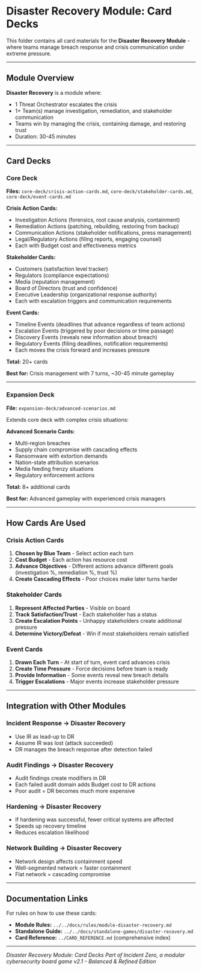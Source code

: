 # Disaster Recovery Module: Card Decks

This folder contains all card materials for the **Disaster Recovery Module** - where teams manage breach response and crisis communication under extreme pressure.

---

## Module Overview

**Disaster Recovery** is a module where:
- 1 Threat Orchestrator escalates the crisis
- 1+ Team(s) manage investigation, remediation, and stakeholder communication
- Teams win by managing the crisis, containing damage, and restoring trust
- Duration: 30-45 minutes

---

## Card Decks

### Core Deck
**Files:** `core-deck/crisis-action-cards.md`, `core-deck/stakeholder-cards.md`, `core-deck/event-cards.md`

**Crisis Action Cards:**
- Investigation Actions (forensics, root cause analysis, containment)
- Remediation Actions (patching, rebuilding, restoring from backup)
- Communication Actions (stakeholder notifications, press management)
- Legal/Regulatory Actions (filing reports, engaging counsel)
- Each with Budget cost and effectiveness metrics

**Stakeholder Cards:**
- Customers (satisfaction level tracker)
- Regulators (compliance expectations)
- Media (reputation management)
- Board of Directors (trust and confidence)
- Executive Leadership (organizational response authority)
- Each with escalation triggers and communication requirements

**Event Cards:**
- Timeline Events (deadlines that advance regardless of team actions)
- Escalation Events (triggered by poor decisions or time passage)
- Discovery Events (reveals new information about breach)
- Regulatory Events (filing deadlines, notification requirements)
- Each moves the crisis forward and increases pressure

**Total:** 20+ cards

**Best for:** Crisis management with 7 turns, ~30-45 minute gameplay

---

### Expansion Deck
**File:** `expansion-deck/advanced-scenarios.md`

Extends core deck with complex crisis situations:

**Advanced Scenario Cards:**
- Multi-region breaches
- Supply chain compromise with cascading effects
- Ransomware with extortion demands
- Nation-state attribution scenarios
- Media feeding frenzy situations
- Regulatory enforcement actions

**Total:** 8+ additional cards

**Best for:** Advanced gameplay with experienced crisis managers

---

## How Cards Are Used

### Crisis Action Cards
1. **Chosen by Blue Team** - Select action each turn
2. **Cost Budget** - Each action has resource cost
3. **Advance Objectives** - Different actions advance different goals (investigation %, remediation %, trust %)
4. **Create Cascading Effects** - Poor choices make later turns harder

### Stakeholder Cards
1. **Represent Affected Parties** - Visible on board
2. **Track Satisfaction/Trust** - Each stakeholder has a status
3. **Create Escalation Points** - Unhappy stakeholders create additional pressure
4. **Determine Victory/Defeat** - Win if most stakeholders remain satisfied

### Event Cards
1. **Drawn Each Turn** - At start of turn, event card advances crisis
2. **Create Time Pressure** - Force decisions before team is ready
3. **Provide Information** - Some events reveal new breach details
4. **Trigger Escalations** - Major events increase stakeholder pressure

---

## Integration with Other Modules

### Incident Response → Disaster Recovery
- Use IR as lead-up to DR
- Assume IR was lost (attack succeeded)
- DR manages the breach response after detection failed

### Audit Findings → Disaster Recovery
- Audit findings create modifiers in DR
- Each failed audit domain adds Budget cost to DR actions
- Poor audit = DR becomes much more expensive

### Hardening → Disaster Recovery
- If hardening was successful, fewer critical systems are affected
- Speeds up recovery timeline
- Reduces escalation likelihood

### Network Building → Disaster Recovery
- Network design affects containment speed
- Well-segmented network = faster containment
- Flat network = cascading compromise

---

## Documentation Links

For rules on how to use these cards:
- **Module Rules:** `../../docs/rules/module-disaster-recovery.md`
- **Standalone Guide:** `../../docs/standalone-games/disaster-recovery.md`
- **Card Reference:** `../CARD_REFERENCE.md` (comprehensive index)

---

*Disaster Recovery Module: Card Decks*
*Part of Incident Zero, a modular cybersecurity board game*
*v2.1 - Balanced & Refined Edition*
